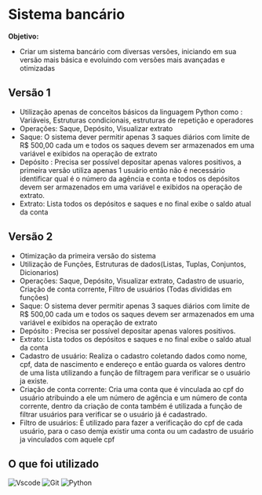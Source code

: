 # Sistema bancário

**Objetivo:**

- Criar um sistema bancário com diversas versões, iniciando em sua versão mais básica e evoluindo com versões mais avançadas e otimizadas

## Versão 1
- Utilização apenas de conceitos básicos da linguagem Python como : Variáveis, Estruturas condicionais, estruturas de repetição e operadores
- Operações: Saque, Depósito, Visualizar extrato
- Saque: O sistema dever permitir apenas 3 saques diários com limite de R$ 500,00 cada um e todos os saques devem ser armazenados em uma variável e exibidos na operação de extrato
- Depósito : Precisa ser possível depositar apenas valores positivos, a primeira versão utiliza apenas 1 usuário então não é necessário identificar qual é o número da agência e conta e todos os depósitos devem ser armazenados em uma variável e exibidos na operação de extrato.
- Extrato: Lista todos os depósitos e saques e no final exibe o saldo atual da conta

## Versão 2
- Otimização da primeira versão do sistema
- Utilização de Funções, Estruturas de dados(Listas, Tuplas, Conjuntos, Dicionarios) 
- Operações: Saque, Depósito, Visualizar extrato, Cadastro de usuario, Criação de conta corrente, Filtro de usuários (Todas divididas em funções) 
- Saque: O sistema dever permitir apenas 3 saques diários com limite de R$ 500,00 cada um e todos os saques devem ser armazenados em uma variável e exibidos na operação de extrato
- Depósito : Precisa ser possível depositar apenas valores positivos.
- Extrato: Lista todos os depósitos e saques e no final exibe o saldo atual da conta
- Cadastro de usuário: Realiza o cadastro coletando dados como nome, cpf, data de nascimento e endereço e então guarda os valores dentro de uma lista utilizando a função de filtragem para verificar se o usuário ja existe.
- Criação de conta corrente: Cria uma conta que é vinculada ao cpf do usuário atribuindo a ele um número de agência e um número de conta corrente, dentro da criação de conta também é utilizada a função de filtrar usuários para verificar se o usuário já é cadastrado. 
- Filtro de usuários: É utilizado para fazer a verificação do cpf de cada usuário, para o caso demja existir uma conta ou um cadastro de usuário ja vinculados com aquele cpf

## O que foi utilizado
![Vscode](https://img.shields.io/badge/Vscode-007ACC?style=for-the-badge&logo=visual-studio-code&logoColor=white)
![Git](https://img.shields.io/badge/GIT-E44C30?style=for-the-badge&logo=git&logoColor=white)
![Python](https://img.shields.io/badge/python-3670A0?style=for-the-badge&logo=python&logoColor=ffdd54)

